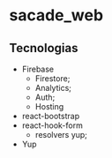 # sacade_web

## Tecnologias
- Firebase
  - Firestore;
  - Analytics;
  - Auth;
  - Hosting
- react-bootstrap
- react-hook-form
  - resolvers yup;
- Yup
    


